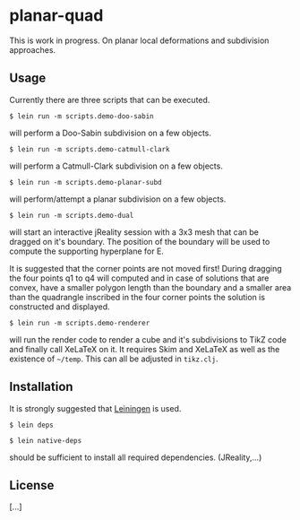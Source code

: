 # planar-quad

This is work in progress. On planar local deformations and subdivision approaches.

## Usage

Currently there are three scripts that can be executed.

`$ lein run -m scripts.demo-doo-sabin`

will perform a Doo-Sabin subdivision on a few objects.

`$ lein run -m scripts.demo-catmull-clark`

will perform a Catmull-Clark subdivision on a few objects.

`$ lein run -m scripts.demo-planar-subd`

will perform/attempt a planar subdivision on a few objects.


`$ lein run -m scripts.demo-dual`

will start an interactive jReality session with a 3x3 mesh
that can be dragged on it's boundary. The position of the boundary
will be used to compute the supporting hyperplane for E.

It is suggested that the corner points are not moved first!
During dragging the four points q1 to q4 will computed and in case
of solutions that are convex, have a smaller polygon length than the
boundary and a smaller area than the quadrangle inscribed in the four
corner points the solution is constructed and displayed.

`$ lein run -m scripts.demo-renderer`

will run the render code to render a cube and it's subdivisions
to TikZ code and finally call XeLaTeX on it. It requires Skim and
XeLaTeX as well as the existence of `~/temp`. This can all be
adjusted in `tikz.clj`.

## Installation

It is strongly suggested that [Leiningen](https://github.com/technomancy/leiningen) is used.

`$ lein deps`

`$ lein native-deps`

should be sufficient to install all required dependencies. (JReality,...)

## License

[...]
